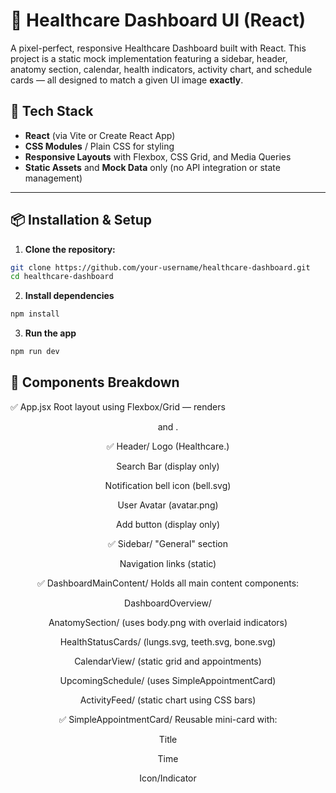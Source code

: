 # 🏥 Healthcare Dashboard UI (React)

A pixel-perfect, responsive Healthcare Dashboard built with React. This project is a static mock implementation featuring a sidebar, header, anatomy section, calendar, health indicators, activity chart, and schedule cards — all designed to match a given UI image **exactly**.

## 🚀 Tech Stack

- **React** (via Vite or Create React App)
- **CSS Modules** / Plain CSS for styling
- **Responsive Layouts** with Flexbox, CSS Grid, and Media Queries
- **Static Assets** and **Mock Data** only (no API integration or state management)


---

## 📦 Installation & Setup

1. **Clone the repository:**

```bash
git clone https://github.com/your-username/healthcare-dashboard.git
cd healthcare-dashboard
```

2. **Install dependencies**
```bash
npm install
```

3. **Run the app**
```bash
npm run dev
```

## 🧩 Components Breakdown 
✅ App.jsx
Root layout using Flexbox/Grid — renders <Header /> <Sidebar /> and <DashboardMainContent />.

✅ Header/
Logo (Healthcare.)

Search Bar (display only)

Notification bell icon (bell.svg)

User Avatar (avatar.png)

Add button (display only)

✅ Sidebar/
"General" section

Navigation links (static)

✅ DashboardMainContent/
Holds all main content components:

DashboardOverview/

AnatomySection/ (uses body.png with overlaid indicators)

HealthStatusCards/ (lungs.svg, teeth.svg, bone.svg)

CalendarView/ (static grid and appointments)

UpcomingSchedule/ (uses SimpleAppointmentCard)

ActivityFeed/ (static chart using CSS bars)

✅ SimpleAppointmentCard/
Reusable mini-card with:

Title

Time

Icon/Indicator
